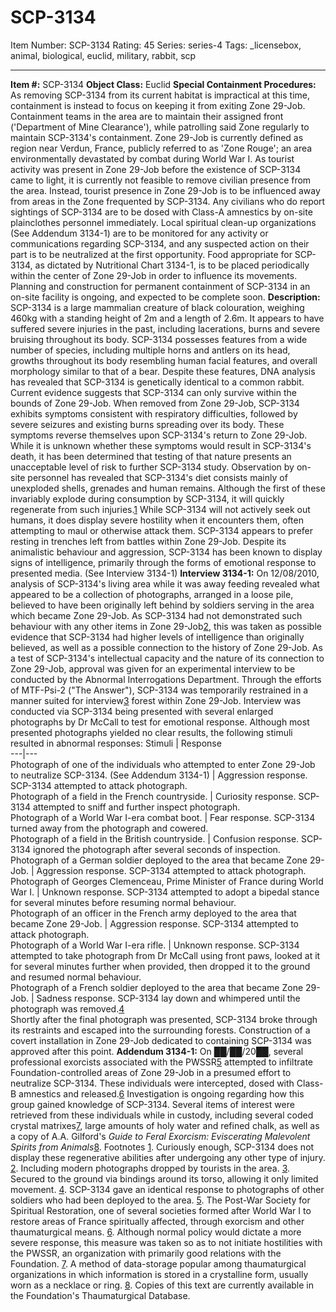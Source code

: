 # SCP-3134
Item Number: SCP-3134
Rating: 45
Series: series-4
Tags: _licensebox, animal, biological, euclid, military, rabbit, scp

---

**Item #:** SCP-3134
**Object Class:** Euclid
**Special Containment Procedures:** As removing SCP-3134 from its current habitat is impractical at this time, containment is instead to focus on keeping it from exiting Zone 29-Job. Containment teams in the area are to maintain their assigned front ('Department of Mine Clearance'), while patrolling said Zone regularly to maintain SCP-3134's containment. Zone 29-Job is currently defined as region near Verdun, France, publicly referred to as 'Zone Rouge'; an area environmentally devastated by combat during World War I.
As tourist activity was present in Zone 29-Job before the existence of SCP-3134 came to light, it is currently not feasible to remove civilian presence from the area. Instead, tourist presence in Zone 29-Job is to be influenced away from areas in the Zone frequented by SCP-3134. Any civilians who do report sightings of SCP-3134 are to be dosed with Class-A amnestics by on-site plainclothes personnel immediately.
Local spiritual clean-up organizations (See Addendum 3134-1) are to be monitored for any activity or communications regarding SCP-3134, and any suspected action on their part is to be neutralized at the first opportunity.
Food appropriate for SCP-3134, as dictated by Nutritional Chart 3134-1, is to be placed periodically within the center of Zone 29-Job in order to influence its movements. Planning and construction for permanent containment of SCP-3134 in an on-site facility is ongoing, and expected to be complete soon.
**Description:** SCP-3134 is a large mammalian creature of black colouration, weighing 460kg with a standing height of 2m and a length of 2.6m. It appears to have suffered severe injuries in the past, including lacerations, burns and severe bruising throughout its body. SCP-3134 possesses features from a wide number of species, including multiple horns and antlers on its head, growths throughout its body resembling human facial features, and overall morphology similar to that of a bear. Despite these features, DNA analysis has revealed that SCP-3134 is genetically identical to a common rabbit.
Current evidence suggests that SCP-3134 can only survive within the bounds of Zone 29-Job. When removed from Zone 29-Job, SCP-3134 exhibits symptoms consistent with respiratory difficulties, followed by severe seizures and existing burns spreading over its body. These symptoms reverse themselves upon SCP-3134's return to Zone 29-Job. While it is unknown whether these symptoms would result in SCP-3134's death, it has been determined that testing of that nature presents an unacceptable level of risk to further SCP-3134 study.
Observation by on-site personnel has revealed that SCP-3134's diet consists mainly of unexploded shells, grenades and human remains. Although the first of these invariably explode during consumption by SCP-3134, it will quickly regenerate from such injuries.[1](javascript:;) While SCP-3134 will not actively seek out humans, it does display severe hostility when it encounters them, often attempting to maul or otherwise attack them. SCP-3134 appears to prefer resting in trenches left from battles within Zone 29-Job.
Despite its animalistic behaviour and aggression, SCP-3134 has been known to display signs of intelligence, primarily through the forms of emotional response to presented media. (See Interview 3134-1)
**Interview 3134-1:**
On 12/08/2010, analysis of SCP-3134's living area while it was away feeding revealed what appeared to be a collection of photographs, arranged in a loose pile, believed to have been originally left behind by soldiers serving in the area which became Zone 29-Job. As SCP-3134 had not demonstrated such behaviour with any other items in Zone 29-Job[2](javascript:;), this was taken as possible evidence that SCP-3134 had higher levels of intelligence than originally believed, as well as a possible connection to the history of Zone 29-Job.
As a test of SCP-3134's intellectual capacity and the nature of its connection to Zone 29-Job, approval was given for an experimental interview to be conducted by the Abnormal Interrogations Department. Through the efforts of MTF-Psi-2 ("The Answer"), SCP-3134 was temporarily restrained in a manner suited for interview[3](javascript:;) forest within Zone 29-Job. Interview was conducted via SCP-3134 being presented with several enlarged photographs by Dr McCall to test for emotional response. Although most presented photographs yielded no clear results, the following stimuli resulted in abnormal responses:
Stimuli | Response  
---|---  
Photograph of one of the individuals who attempted to enter Zone 29-Job to neutralize SCP-3134. (See Addendum 3134-1) | Aggression response. SCP-3134 attempted to attack photograph.  
Photograph of a field in the French countryside. | Curiosity response. SCP-3134 attempted to sniff and further inspect photograph.  
Photograph of a World War I-era combat boot. | Fear response. SCP-3134 turned away from the photograph and cowered.  
Photograph of a field in the British countryside. | Confusion response. SCP-3134 ignored the photograph after several seconds of inspection.  
Photograph of a German soldier deployed to the area that became Zone 29-Job. | Aggression response. SCP-3134 attempted to attack photograph.  
Photograph of Georges Clemenceau, Prime Minister of France during World War I. | Unknown response. SCP-3134 attempted to adopt a bipedal stance for several minutes before resuming normal behaviour.  
Photograph of an officer in the French army deployed to the area that became Zone 29-Job. | Aggression response. SCP-3134 attempted to attack photograph.  
Photograph of a World War I-era rifle. | Unknown response. SCP-3134 attempted to take photograph from Dr McCall using front paws, looked at it for several minutes further when provided, then dropped it to the ground and resumed normal behaviour.  
Photograph of a French soldier deployed to the area that became Zone 29-Job. | Sadness response. SCP-3134 lay down and whimpered until the photograph was removed.[4](javascript:;)  
Shortly after the final photograph was presented, SCP-3134 broke through its restraints and escaped into the surrounding forests. Construction of a covert installation in Zone 29-Job dedicated to containing SCP-3134 was approved after this point.
**Addendum 3134-1:** On ██/██/20██, several professional exorcists associated with the PWSSR[5](javascript:;) attempted to infiltrate Foundation-controlled areas of Zone 29-Job in a presumed effort to neutralize SCP-3134. These individuals were intercepted, dosed with Class-B amnestics and released.[6](javascript:;) Investigation is ongoing regarding how this group gained knowledge of SCP-3134.
Several items of interest were retrieved from these individuals while in custody, including several coded crystal matrixes[7](javascript:;), large amounts of holy water and refined chalk, as well as a copy of A.A. Gilford's _Guide to Feral Exorcism: Eviscerating Malevolent Spirits from Animals_[8](javascript:;).
Footnotes
[1](javascript:;). Curiously enough, SCP-3134 does not display these regenerative abilities after undergoing any other type of injury.
[2](javascript:;). Including modern photographs dropped by tourists in the area.
[3](javascript:;). Secured to the ground via bindings around its torso, allowing it only limited movement.
[4](javascript:;). SCP-3134 gave an identical response to photographs of other soldiers who had been deployed to the area.
[5](javascript:;). The Post-War Society for Spiritual Restoration, one of several societies formed after World War I to restore areas of France spiritually affected, through exorcism and other thaumaturgical means.
[6](javascript:;). Although normal policy would dictate a more severe response, this measure was taken so as to not initiate hostilities with the PWSSR, an organization with primarily good relations with the Foundation.
[7](javascript:;). A method of data-storage popular among thaumaturgical organizations in which information is stored in a crystalline form, usually worn as a necklace or ring.
[8](javascript:;). Copies of this text are currently available in the Foundation's Thaumaturgical Database.